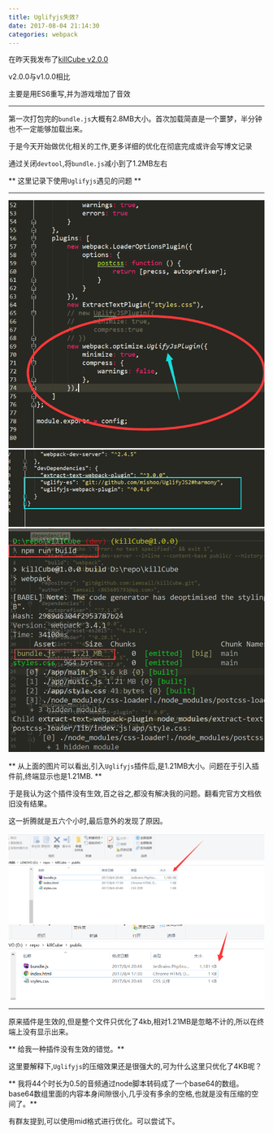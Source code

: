 ```yaml
---
title: Uglifyjs失效?
date: 2017-08-04 21:14:30
categories: webpack
---
```


在昨天我发布了[killCube v2.0.0](https://github.com/iamsail/killCube)

v2.0.0与v1.0.0相比

主要是用ES6重写,并为游戏增加了音效

******************

第一次打包完的`bundle.js`大概有2.8MB大小。首次加载简直是一个噩梦，半分钟也不一定能够加载出来。

于是今天开始做优化相关的工作,更多详细的优化在彻底完成或许会写博文记录

通过关闭`devtool`,将`bundle.js`减小到了1.2MB左右

** 这里记录下使用`Uglifyjs`遇见的问题 **

*******************

![1.png](/img/webpack/is-Uglifyjs-cannot-work/1.png)
![2.png](/img/webpack/is-Uglifyjs-cannot-work/2.png)
![3.png](/img/webpack/is-Uglifyjs-cannot-work/3.png)

<span class="under0">** 从上面的图片可以看出,引入`Uglifyjs`插件后,是1.21MB大小。问题在于引入插件前,终端显示也是1.21MB. **</span>

于是我认为这个插件没有生效,百之谷之,都没有解决我的问题。翻看完官方文档依旧没有结果。

这一折腾就是五六个小时,最后意外的发现了原因。

![4.png](/img/webpack/is-Uglifyjs-cannot-work/4.png)
![5.png](/img/webpack/is-Uglifyjs-cannot-work/5.png)


************

原来插件是生效的,但是整个文件只优化了4kb,相对1.21MB是忽略不计的,所以在终端上没有显示出来。

<span class="under0">** 给我一种插件没有生效的错觉。**</span>

这里要解释下,`Uglifyjs`的压缩效果还是很强大的,可为什么这里只优化了4KB呢？

<span class="under0">** 我将44个时长为0.5的音频通过node脚本转码成了一个base64的数组。base64数组里面的内容本身间隙很小,几乎没有多余的空格,也就是没有压缩的空间了。**</span>

有群友提到,可以使用mid格式进行优化。可以尝试下。
